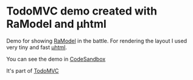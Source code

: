 # TodoMVC demo created with RaModel and µhtml

Demo for showing [RaModel](https://github.com/orlov-vo/ramodel) in the battle. For rendering the layout I used very tiny and fast [µhtml](https://github.com/WebReflection/uhtml).

You can see the demo in [CodeSandbox](https://codesandbox.io/s/ramodel-demo-todomvc-otcd7)

It's part of [TodoMVC](http://todomvc.com)
